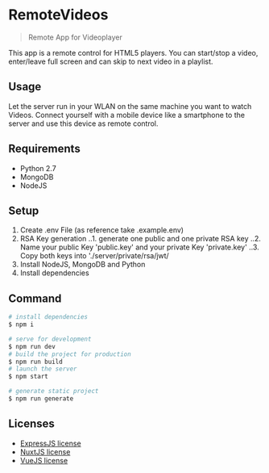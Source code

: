 # RemoteVideos

> Remote App for Videoplayer

This app is a remote control for HTML5 players. You can start/stop a video, enter/leave full screen and can skip to next video in a playlist.

## Usage

Let the server run in your WLAN on the same machine you want to watch Videos. Connect yourself with a mobile device like a smartphone to the server and use this device as remote control.

## Requirements

- Python 2.7
- MongoDB
- NodeJS

## Setup

1. Create .env File (as reference take .example.env)
2. RSA Key generation
   ..1. generate one public and one private RSA key
   ..2. Name your public Key 'public.key' and your private Key 'private.key'
   ..3. Copy both keys into './server/private/rsa/jwt/
3. Install NodeJS, MongoDB and Python
4. Install dependencies

## Command

```bash
# install dependencies
$ npm i

# serve for development
$ npm run dev
# build the project for production
$ npm run build
# launch the server
$ npm start

# generate static project
$ npm run generate
```

## Licenses

- [ExpressJS license](https://github.com/expressjs/express/blob/master/LICENSE)
- [NuxtJS license](https://github.com/nuxt/nuxt.js/blob/master/LICENSE.md)
- [VueJS license](https://github.com/vuejs/vue/blob/master/LICENSE)
